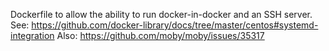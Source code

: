  Dockerfile to allow the ability to run docker-in-docker and an SSH server.
 See: https://github.com/docker-library/docs/tree/master/centos#systemd-integration
 Also: https://github.com/moby/moby/issues/35317
